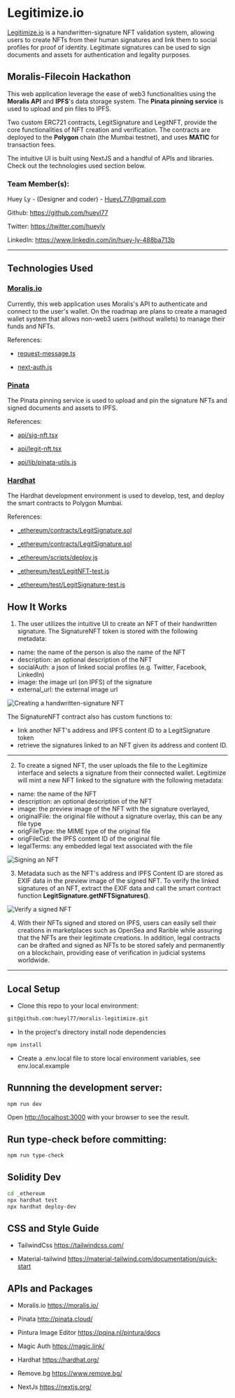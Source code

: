 # Legitimize.io

<a href="https://moralis-legitimize.vercel.app" target="_blank">Legitimize.io</a> is a handwritten-signature NFT validation system, allowing users to create NFTs from their human signatures and link them to social profiles for proof of identity. Legitimate signatures can be used to sign documents and assets for authentication and legality purposes.

## Moralis-Filecoin Hackathon

This web application leverage the ease of web3 functionalities using the **Moralis API** and **IPFS**'s data storage system.  The **Pinata pinning service** is used to upload and pin files to IPFS. 

Two custom ERC721 contracts, LegitSignature and LegitNFT, provide the core functionalities of NFT creation and verification.  The contracts are deployed to the **Polygon** chain (the Mumbai testnet), and uses **MATIC** for transaction fees.

The intuitive UI is built using NextJS and a handful of APIs and libraries.  Check out the technologies used section below.

### Team Member(s):

Huey Ly - (Designer and coder) - HueyL77@gmail.com

Github: <a href="https://github.com/hueyl77" target="_blank">https://github.com/hueyl77</a>

Twitter: <a href="https://twitter.com/hueyly" target="_blank">https://twitter.com/hueyly</a>

LinkedIn: <a href="https://www.linkedin.com/in/huey-ly-488ba713b" target="_blank">https://www.linkedin.com/in/huey-ly-488ba713b</a>

------------

## Technologies Used

### <a href="https://moralis.io/" target="_blank">Moralis.io</a>

Currently, this web application uses Moralis's API to authenticate and connect to the user's wallet.  On the roadmap are plans to create a managed wallet system that allows non-web3 users (without wallets) to manage their funds and NFTs.  

References:
- [request-message.ts](https://github.com/hueyl77/moralis-legitimize/blob/master/pages/api/auth/request-message.ts "request-message.ts")

- [next-auth.js](https://github.com/hueyl77/moralis-legitimize/blob/master/pages/api/auth/%5B...nextauth%5D.js "next-auth.js")

### <a href="https://pinata.cloud/" target="_blank">Pinata</a>

The Pinata pinning service is used to upload and pin the signature NFTs and signed documents and assets to IPFS.

References: 
- [api/sig-nft.tsx](http://https://github.com/hueyl77/moralis-legitimize/blob/master/pages/api/sig-nft.tsx "api/sig-nft.tsx")

- [api/legit-nft.tsx](https://github.com/hueyl77/moralis-legitimize/blob/master/pages/api/legit-nft.tsx "api/legit-nft.tsx")

- [api/lib/pinata-utils.js](https://github.com/hueyl77/moralis-legitimize/blob/master/pages/api/lib/pinata-utils.js "api/lib/pinata-utils.js")

### <a href="https://hardhat.org/" target="_blank">Hardhat</a>

The Hardhat development environment is used to develop, test, and deploy the smart contracts to Polygon Mumbai.

References:
- [_ethereum/contracts/LegitSignature.sol](https://github.com/hueyl77/moralis-legitimize/blob/master/_ethereum/contracts/LegitSignature.sol "_ethereum/contracts/LegitSignature.sol")

- [_ethereum/contracts/LegitSignature.sol](https://github.com/hueyl77/moralis-legitimize/blob/master/_ethereum/contracts/LegitSignature.sol "_ethereum/contracts/LegitSignature.sol")

- [_ethereum/scripts/deploy.js](https://github.com/hueyl77/moralis-legitimize/blob/master/_ethereum/scripts/deploy.js "deploy.js")

- [_ethereum/test/LegitNFT-test.js](https://github.com/hueyl77/moralis-legitimize/blob/master/_ethereum/test/LegitNFT-test.js "_ethereum/test/LegitNFT-test.js")

- [_ethereum/test/LegitSignature-test.js](https://github.com/hueyl77/moralis-legitimize/blob/master/_ethereum/test/LegitSignature-test.js")

## How It Works
1. The user utilizes the intuitive UI to create an NFT of their handwritten signature.  The SignatureNFT token is stored with the following metadata:

- name: the name of the person is also the name of the NFT
- description: an optional description of the NFT
- socialAuth: a json of linked social profiles (e.g. Twitter, Facebook, LinkedIn)
- image: the image url (on IPFS) of the signature
- external_url: the external image url

![Creating a handwritten-signature NFT](https://moralis-legitimize.vercel.app/_next/image?url=%2Fimages%2Flegitimize-howitworks-create-sig.png&w=3840&q=75 "Creating a handwritten-signature NFT")


The SignatureNFT contract also has custom functions to:
- link another NFT's address and IPFS content ID to a LegitSignature token
- retrieve the signatures linked to an NFT given its address and content ID.

------------

2. To create a signed NFT, the user uploads the file to the Legitimize interface and selects a signature from their connected wallet.  Legitimize will mint a new NFT linked to the signature with the following metadata:

- name: the name of the NFT
- description: an optional description of the NFT
- image: the preview image of the NFT with the signature overlayed,
- originalFile: the original file without a signature overlay, this can be any file type
- origFileType: the MIME type of the original file
- origFileCid: the IPFS content ID of the original file
- legalTerms: any embedded legal text associated with the file

![Signing an NFT](https://moralis-legitimize.vercel.app/_next/image?url=%2Fimages%2Flegitimize-howitworks-sign-nft.png&w=3840&q=75 "Signing an NFT")

3. Metadata such as the NFT's address and IPFS Content ID are stored as EXIF data in the preview image of the signed NFT.  To verify the linked signatures of an NFT, extract the EXIF data and call the smart contract function **LegitSignature.getNFTSignatures()**.

![Verify a signed NFT](https://moralis-legitimize.vercel.app/_next/image?url=%2Fimages%2Flegitimize-howitworks-verify-nft.png&w=3840&q=75 "Verify a signed NFT")

4. With their NFTs signed and stored on IPFS, users can easily sell their creations in marketplaces such as OpenSea and Rarible while assuring that the NFTs are their legitimate creations. In addition, legal contracts can be drafted and signed as NFTs to be stored safely and permanently on a blockchain, providing ease of verification in judicial systems worldwide.
------------

## Local Setup

- Clone this repo to your local environment:

```bash
git@github.com:hueyl77/moralis-legitimize.git
```

- In the project's directory install node dependencies

```bash
npm install
```

- Create a .env.local file to store local environment variables, see env.local.example

## Runnning the development server:

```bash
npm run dev
```

Open [http://localhost:3000](http://localhost:3000) with your browser to see the result.

## Run type-check before committing:

```bash
npm run type-check
```

## Solidity Dev

```bash
cd _ethereum
npx hardhat test
npx hardhat deploy-dev
```

## CSS and Style Guide

- TailwindCss
https://tailwindcss.com/

- Material-tailwind
https://material-tailwind.com/documentation/quick-start


## APIs and Packages

- Moralis.io
https://moralis.io/

- Pinata
http://pinata.cloud/

- Pintura Image Editor
https://pqina.nl/pintura/docs

- Magic Auth
https://magic.link/

- Hardhat
https://hardhat.org/

- Remove.bg
https://www.remove.bg/

- NextJs
https://nextjs.org/
